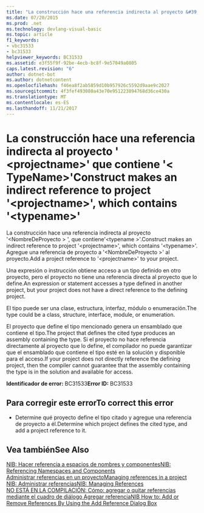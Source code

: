```yaml
---
title: "La construcción hace una referencia indirecta al proyecto &#39; &lt;projectname&gt;&#39; que contiene &#39;&lt; TypeName&gt;&#39;"
ms.date: 07/20/2015
ms.prod: .net
ms.technology: devlang-visual-basic
ms.topic: article
f1_keywords:
- vbc31533
- bc31533
helpviewer_keywords: BC31533
ms.assetid: e3f55f9f-92be-4ecb-bc8f-9e57049a0805
caps.latest.revision: "6"
author: dotnet-bot
ms.author: dotnetcontent
ms.openlocfilehash: f46ea8f2ab5859d10b957926c5592d9aae9c2027
ms.sourcegitcommit: 4f3fef493080a43e70e951223894768d36ce430a
ms.translationtype: MT
ms.contentlocale: es-ES
ms.lasthandoff: 11/21/2017
---
```

# <a name="construct-makes-an-indirect-reference-to-project-39ltprojectnamegt39-which-contains-39lttypenamegt39"></a><span data-ttu-id="7e719-102">La construcción hace una referencia indirecta al proyecto &#39; &lt;projectname&gt;&#39; que contiene &#39;&lt; TypeName&gt;&#39;</span><span class="sxs-lookup"><span data-stu-id="7e719-102">Construct makes an indirect reference to project &#39;&lt;projectname&gt;&#39;, which contains &#39;&lt;typename&gt;&#39;</span></span>
<span data-ttu-id="7e719-103">La construcción hace una referencia indirecta al proyecto '\<NombreDeProyecto > ', que contiene'\<typename >'.</span><span class="sxs-lookup"><span data-stu-id="7e719-103">Construct makes an indirect reference to project '\<projectname>', which contains '\<typename>'.</span></span> <span data-ttu-id="7e719-104">Agregue una referencia de proyecto a '\<NombreDeProyecto >' al proyecto.</span><span class="sxs-lookup"><span data-stu-id="7e719-104">Add a project reference to '\<projectname>' to your project.</span></span>  
  
 <span data-ttu-id="7e719-105">Una expresión o instrucción obtiene acceso a un tipo definido en otro proyecto, pero el proyecto no tiene una referencia directa al proyecto que lo define.</span><span class="sxs-lookup"><span data-stu-id="7e719-105">An expression or statement accesses a type defined in another project, but your project does not have a direct reference to the defining project.</span></span>  
  
 <span data-ttu-id="7e719-106">El tipo puede ser una clase, estructura, interfaz, módulo o enumeración.</span><span class="sxs-lookup"><span data-stu-id="7e719-106">The type could be a class, structure, interface, module, or enumeration.</span></span>  
  
 <span data-ttu-id="7e719-107">El proyecto que define el tipo mencionado genera un ensamblado que contiene el tipo.</span><span class="sxs-lookup"><span data-stu-id="7e719-107">The project that defines the cited type produces an assembly containing the type.</span></span> <span data-ttu-id="7e719-108">Si el proyecto no hace referencia directamente al proyecto que lo define, el compilador no puede garantizar que el ensamblado que contiene el tipo esté en la solución y disponible para el acceso.</span><span class="sxs-lookup"><span data-stu-id="7e719-108">If your project does not directly reference the defining project, then the compiler cannot guarantee that the assembly containing the type is in the solution and available for access.</span></span>  
  
 <span data-ttu-id="7e719-109">**Identificador de error:** BC31533</span><span class="sxs-lookup"><span data-stu-id="7e719-109">**Error ID:** BC31533</span></span>  
  
## <a name="to-correct-this-error"></a><span data-ttu-id="7e719-110">Para corregir este error</span><span class="sxs-lookup"><span data-stu-id="7e719-110">To correct this error</span></span>  
  
-   <span data-ttu-id="7e719-111">Determine qué proyecto define el tipo citado y agregue una referencia de proyecto a él.</span><span class="sxs-lookup"><span data-stu-id="7e719-111">Determine which project defines the cited type, and add a project reference to it.</span></span>  
  
## <a name="see-also"></a><span data-ttu-id="7e719-112">Vea también</span><span class="sxs-lookup"><span data-stu-id="7e719-112">See Also</span></span>  
 [<span data-ttu-id="7e719-113">NIB: Hacer referencia a espacios de nombres y componentes</span><span class="sxs-lookup"><span data-stu-id="7e719-113">NIB: Referencing Namespaces and Components</span></span>](http://msdn.microsoft.com/en-us/568fa759-796b-44cd-bf5e-1cf8de6e38fd)  
 [<span data-ttu-id="7e719-114">Administrar referencias en un proyecto</span><span class="sxs-lookup"><span data-stu-id="7e719-114">Managing references in a project</span></span>](/visualstudio/ide/managing-references-in-a-project)  
 [<span data-ttu-id="7e719-115">NIB: Administrar referencias</span><span class="sxs-lookup"><span data-stu-id="7e719-115">NIB: Managing References</span></span>](http://msdn.microsoft.com/en-us/910912ce-0dc9-4569-9274-32c44a20cb2c)  
 [<span data-ttu-id="7e719-116">NO ESTÁ EN LA COMPILACIÓN: Cómo: agregar o quitar referencias mediante el cuadro de diálogo Agregar referencia</span><span class="sxs-lookup"><span data-stu-id="7e719-116">NIB How to: Add or Remove References By Using the Add Reference Dialog Box</span></span>](http://msdn.microsoft.com/en-us/3bd75d61-f00c-47c0-86a2-dd1f20e231c9)
